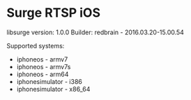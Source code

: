 # Surge RTSP iOS
libsurge version: 1.0.0
Builder: redbrain - 2016.03.20-15.00.54

Supported systems:
* iphoneos - armv7
* iphoneos - armv7s
* iphoneos - arm64
* iphonesimulator - i386
* iphonesimulator - x86_64
